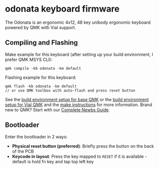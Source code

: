 # odonata keyboard firmware

The Odonata is an ergonomic 4x12, 48 key unibody ergonomic keyboard powered by QMK with Vial support.

## Compiling and Flashing

Make example for this keyboard (after setting up your build environment, I prefer QMK MSYS CLI):

    qmk compile -kb odonata -km default

Flashing example for this keyboard:

    qmk flash -kb odonata -km default
    // or use QMK toolbox with auto-flash and press reset button


See the [build environment setup for base QMK](https://docs.qmk.fm/#/getting_started_build_tools) or the [build environment setup for Vial QMK](https://get.vial.today/docs/) and the [make instructions](https://docs.qmk.fm/#/getting_started_make_guide) for more information. Brand new to QMK? Start with our [Complete Newbs Guide](https://docs.qmk.fm/#/newbs).

## Bootloader

Enter the bootloader in 2 ways:

* **Physical reset button (preferred)**: Briefly press the button on the back of the PCB
* **Keycode in layout**: Press the key mapped to `RESET` if it is available - default is hold fn key and tap top left key
